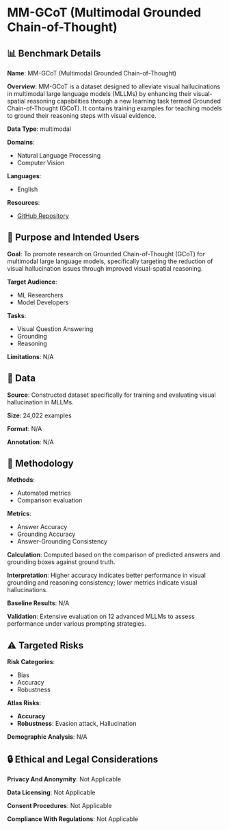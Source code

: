 # MM-GCoT (Multimodal Grounded Chain-of-Thought)

## 📊 Benchmark Details

**Name**: MM-GCoT (Multimodal Grounded Chain-of-Thought)

**Overview**: MM-GCoT is a dataset designed to alleviate visual hallucinations in multimodal large language models (MLLMs) by enhancing their visual-spatial reasoning capabilities through a new learning task termed Grounded Chain-of-Thought (GCoT). It contains training examples for teaching models to ground their reasoning steps with visual evidence.

**Data Type**: multimodal

**Domains**:
- Natural Language Processing
- Computer Vision

**Languages**:
- English

**Resources**:
- [GitHub Repository](https://github.com/DoubtedSteam/MM-GCoT)

## 🎯 Purpose and Intended Users

**Goal**: To promote research on Grounded Chain-of-Thought (GCoT) for multimodal large language models, specifically targeting the reduction of visual hallucination issues through improved visual-spatial reasoning.

**Target Audience**:
- ML Researchers
- Model Developers

**Tasks**:
- Visual Question Answering
- Grounding
- Reasoning

**Limitations**: N/A

## 💾 Data

**Source**: Constructed dataset specifically for training and evaluating visual hallucination in MLLMs.

**Size**: 24,022 examples

**Format**: N/A

**Annotation**: N/A

## 🔬 Methodology

**Methods**:
- Automated metrics
- Comparison evaluation

**Metrics**:
- Answer Accuracy
- Grounding Accuracy
- Answer-Grounding Consistency

**Calculation**: Computed based on the comparison of predicted answers and grounding boxes against ground truth.

**Interpretation**: Higher accuracy indicates better performance in visual grounding and reasoning consistency; lower metrics indicate visual hallucinations.

**Baseline Results**: N/A

**Validation**: Extensive evaluation on 12 advanced MLLMs to assess performance under various prompting strategies.

## ⚠️ Targeted Risks

**Risk Categories**:
- Bias
- Accuracy
- Robustness

**Atlas Risks**:
- **Accuracy**
- **Robustness**: Evasion attack, Hallucination

**Demographic Analysis**: N/A

## 🔒 Ethical and Legal Considerations

**Privacy And Anonymity**: Not Applicable

**Data Licensing**: Not Applicable

**Consent Procedures**: Not Applicable

**Compliance With Regulations**: Not Applicable
